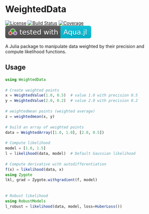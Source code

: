 # WeightedData

[![License][license-img]][license-url] [![Build Status][github-ci-img]][github-ci-url] [![Coverage][codecov-img]][codecov-url] [![Aqua QA][aqua-img]][aqua-url]

A Julia package to manipulate data weighted by their precision and compute likelihood functions.

## Usage

```julia
using WeightedData

# Create weighted points
x = WeightedValue(1.0, 0.5)  # value 1.0 with precision 0.5
y = WeightedValue(2.0, 0.2)  # value 2.0 with precision 0.2

# weightedmean points (weighted average)
z = weightedmean(x, y)  

# build an array of weighted points
data = WeightedArray([1.0, 1.0], [2.0, 0.5])

# Compute likelihood
model = [1.0, 1.5]
l = likelihood(data, model)  # Default Gaussian likelihood

# Compute derivative with autodifferentiation
f(x) = likelihood(data, x)
using Zygote
lkl, grad = Zygote.withgradient(f, model)


# Robust likelihood
using RobustModels
l_robust = likelihood(data, model, loss=HuberLoss())
```

[license-url]: ./LICENSE.md
[license-img]: http://img.shields.io/badge/license-MIT-brightgreen.svg?style=flat
[github-ci-img]: https://github.com/FerreolS/WeightedData.jl/actions/workflows/CI.yml/badge.svg?branch=master
[github-ci-url]: https://github.com/FerreolS/WeightedData.jl/actions/workflows/CI.yml?query=branch%3Amaster
[codecov-img]: http://codecov.io/github/FerreolS/WeightedData.jl/coverage.svg?branch=master
[codecov-url]: http://codecov.io/github/FerreolS/WeightedData.jl?branch=master
[aqua-img]: https://raw.githubusercontent.com/JuliaTesting/Aqua.jl/master/badge.svg
[aqua-url]: https://github.com/JuliaTesting/Aqua.jl